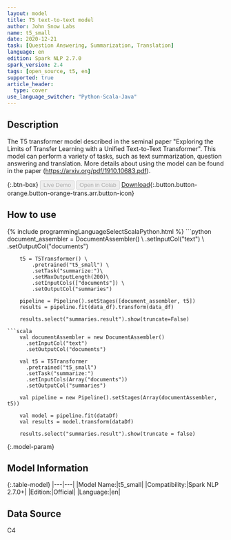```yaml
---
layout: model
title: T5 text-to-text model
author: John Snow Labs
name: t5_small
date: 2020-12-21
task: [Question Answering, Summarization, Translation]
language: en
edition: Spark NLP 2.7.0
spark_version: 2.4
tags: [open_source, t5, en]
supported: true
article_header:
  type: cover
use_language_switcher: "Python-Scala-Java"
---
```


## Description

The T5 transformer model described in the seminal paper "Exploring the Limits of Transfer Learning with a Unified Text-to-Text Transformer". This model can perform a variety of tasks, such as text summarization, question answering and translation. More details about using the model can be found in the paper (https://arxiv.org/pdf/1910.10683.pdf).

{:.btn-box}
<button class="button button-orange" disabled>Live Demo</button>
<button class="button button-orange" disabled>Open in Colab</button>
[Download](https://s3.amazonaws.com/auxdata.johnsnowlabs.com/public/models/t5_small_en_2.7.0_2.4_1608554292913.zip){:.button.button-orange.button-orange-trans.arr.button-icon}

## How to use



<div class="tabs-box" markdown="1">
{% include programmingLanguageSelectScalaPython.html %}
```python
        document_assembler = DocumentAssembler() \
            .setInputCol("text") \
            .setOutputCol("documents")

        t5 = T5Transformer() \
            .pretrained("t5_small") \
            .setTask("summarize:")\
            .setMaxOutputLength(200)\
            .setInputCols(["documents"]) \
            .setOutputCol("summaries")

        pipeline = Pipeline().setStages([document_assembler, t5])
        results = pipeline.fit(data_df).transform(data_df)

        results.select("summaries.result").show(truncate=False)
```
```scala
    val documentAssembler = new DocumentAssembler()
      .setInputCol("text")
      .setOutputCol("documents")

    val t5 = T5Transformer
      .pretrained("t5_small")
      .setTask("summarize:")
      .setInputCols(Array("documents"))
      .setOutputCol("summaries")

    val pipeline = new Pipeline().setStages(Array(documentAssembler, t5))

    val model = pipeline.fit(dataDf)
    val results = model.transform(dataDf)

    results.select("summaries.result").show(truncate = false)
```
</div>

{:.model-param}
## Model Information

{:.table-model}
|---|---|
|Model Name:|t5_small|
|Compatibility:|Spark NLP 2.7.0+|
|Edition:|Official|
|Language:|en|

## Data Source

C4